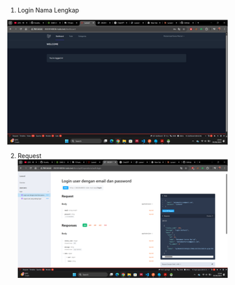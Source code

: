 1. Login Nama Lengkap

![alt text](screenshot/tugas11/LoginNamaLengkap.png)

2. Request
![alt text](screenshot/tugas11/LoginNamaLengkapRequest.png)